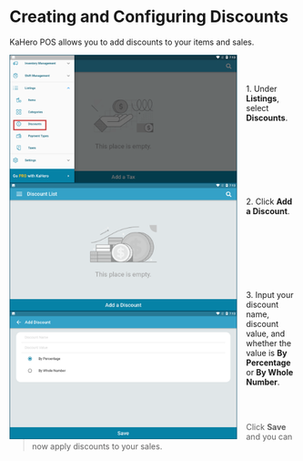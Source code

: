 # **Creating and Configuring Discounts**

KaHero POS allows you to add discounts to your items and sales.

<p><img src="_content/_discounts/1a.png" alt="nav" width="400" height="225" style="float:left; margin-right:1rem"><br><br><br>1. Under <b>Listings</b>, select <b>Discounts</b>.</p>

<br><br><br>

<p><img src="_content/_discounts/1b.png" alt="add discount" width="400" height="225" style="float:left; margin-right:1rem"><br><br><br>2. Click <b>Add a Discount</b>.</p>

<br><br><br>

<p><img src="_content/_discounts/1c.png" alt="details" width="400" height="225" style="float:left; margin-right:1rem"><br><br><br>
3. Input your discount name, discount value, and whether the<br>value is <b>By Percentage</b> or <b>By Whole Number</b>.</p>

<br><br>

> Click <b>Save</b> and you can now apply discounts to your sales.